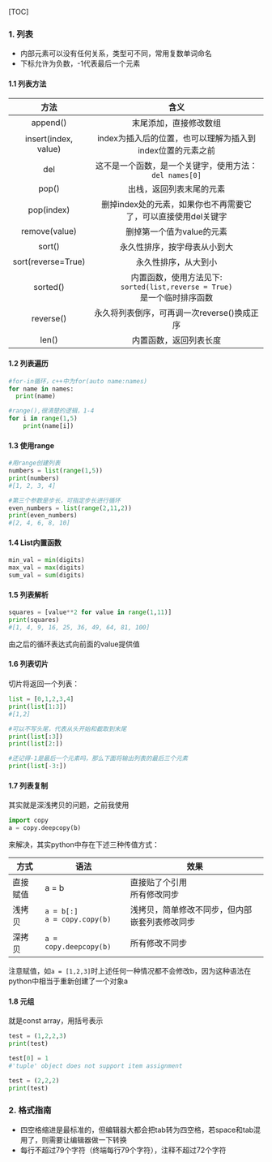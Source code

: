 [TOC]

### 1. 列表

* 内部元素可以没有任何关系，类型可不同，常用复数单词命名
* 下标允许为负数，-1代表最后一个元素

#### 1.1 列表方法

|         方法         |                             含义                             |
| :------------------: | :----------------------------------------------------------: |
|       append()       |                    末尾添加，直接修改数组                    |
| insert(index, value) |  index为插入后的位置，也可以理解为插入到index位置的元素之前  |
|         del          | 这不是一个函数，是一个关键字，使用方法：<br />```del names[0]``` |
|        pop()         |                   出栈，返回列表末尾的元素                   |
|      pop(index)      | 删掉index处的元素，如果你也不再需要它了，可以直接使用del关键字 |
|    remove(value)     |                  删掉第一个值为value的元素                   |
|        sort()        |                 永久性排序，按字母表从小到大                 |
|  sort(reverse=True)  |                     永久性排序，从大到小                     |
|       sorted()       | 内置函数，使用方法见下:<br />```sorted(list,reverse = True)```<br />是一个临时排序函数 |
|      reverse()       |         永久将列表倒序，可再调一次reverse()换成正序          |
|        len()         |                    内置函数，返回列表长度                    |

#### 1.2 列表遍历

```python
#for-in循环，c++中为for(auto name:names)
for name in names:
  print(name)

#range(),很清楚的逻辑，1-4
for i in range(1,5)
	print(name[i])
```

#### 1.3 使用range

```python
#用range创建列表
numbers = list(range(1,5))
print(numbers)
#[1, 2, 3, 4]

#第三个参数是步长，可指定步长进行循环
even_numbers = list(range(2,11,2))
print(even_numbers)
#[2, 4, 6, 8, 10]
```

#### 1.4 List内置函数

```python
min_val = min(digits)
max_val = max(digits)
sum_val = sum(digits)
```

#### 1.5 列表解析

```python
squares = [value**2 for value in range(1,11)]
print(squares)
#[1, 4, 9, 16, 25, 36, 49, 64, 81, 100]
```

由之后的循环表达式向前面的value提供值

#### 1.6 列表切片

切片将返回一个列表：

```python
list = [0,1,2,3,4]
print(list[1:3])
#[1,2]

#可以不写头尾，代表从头开始和截取到末尾
print(list[:3])
print(list[2:])

#还记得-1是最后一个元素吗，那么下面将输出列表的最后三个元素
print(list[-3:])
```

#### 1.7 列表复制

其实就是深浅拷贝的问题，之前我使用

```python
import copy
a = copy.deepcopy(b)
```

来解决，其实python中存在下述三种传值方式：

| 方式     | 语法                                       | 效果                                           |
| -------- | ------------------------------------------ | ---------------------------------------------- |
| 直接赋值 | a = b                                      | 直接贴了个引用<br />所有修改同步               |
| 浅拷贝   | ```a = b[:]```<br />```a = copy.copy(b)``` | 浅拷贝，简单修改不同步，但内部嵌套列表修改同步 |
| 深拷贝   | ```a = copy.deepcopy(b)```                 | 所有修改不同步                                 |

注意赋值，如```a = [1,2,3]```时上述任何一种情况都不会修改b，因为这种语法在python中相当于重新创建了一个对象a

#### 1.8 元组

就是const array，用括号表示

```python
test = (1,2,2,3)
print(test)

test[0] = 1
#'tuple' object does not support item assignment

test = (2,2,2)
print(test)
```

### 2. 格式指南

* 四空格缩进是最标准的，但编辑器大都会把tab转为四空格，若space和tab混用了，则需要让编辑器做一下转换
* 每行不超过79个字符（终端每行79个字符），注释不超过72个字符

